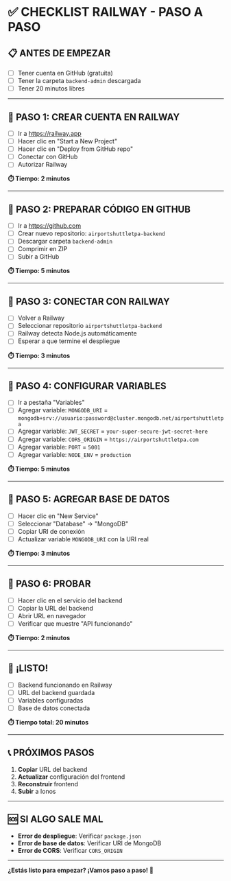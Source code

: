 # ✅ CHECKLIST RAILWAY - PASO A PASO

## 📋 ANTES DE EMPEZAR
- [ ] Tener cuenta en GitHub (gratuita)
- [ ] Tener la carpeta `backend-admin` descargada
- [ ] Tener 20 minutos libres

---

## 🎯 PASO 1: CREAR CUENTA EN RAILWAY
- [ ] Ir a https://railway.app
- [ ] Hacer clic en "Start a New Project"
- [ ] Hacer clic en "Deploy from GitHub repo"
- [ ] Conectar con GitHub
- [ ] Autorizar Railway

**⏱️ Tiempo: 2 minutos**

---

## 🎯 PASO 2: PREPARAR CÓDIGO EN GITHUB
- [ ] Ir a https://github.com
- [ ] Crear nuevo repositorio: `airportshuttletpa-backend`
- [ ] Descargar carpeta `backend-admin`
- [ ] Comprimir en ZIP
- [ ] Subir a GitHub

**⏱️ Tiempo: 5 minutos**

---

## 🎯 PASO 3: CONECTAR CON RAILWAY
- [ ] Volver a Railway
- [ ] Seleccionar repositorio `airportshuttletpa-backend`
- [ ] Railway detecta Node.js automáticamente
- [ ] Esperar a que termine el despliegue

**⏱️ Tiempo: 3 minutos**

---

## 🎯 PASO 4: CONFIGURAR VARIABLES
- [ ] Ir a pestaña "Variables"
- [ ] Agregar variable: `MONGODB_URI` = `mongodb+srv://usuario:password@cluster.mongodb.net/airportshuttletpa`
- [ ] Agregar variable: `JWT_SECRET` = `your-super-secure-jwt-secret-here`
- [ ] Agregar variable: `CORS_ORIGIN` = `https://airportshuttletpa.com`
- [ ] Agregar variable: `PORT` = `5001`
- [ ] Agregar variable: `NODE_ENV` = `production`

**⏱️ Tiempo: 5 minutos**

---

## 🎯 PASO 5: AGREGAR BASE DE DATOS
- [ ] Hacer clic en "New Service"
- [ ] Seleccionar "Database" → "MongoDB"
- [ ] Copiar URI de conexión
- [ ] Actualizar variable `MONGODB_URI` con la URI real

**⏱️ Tiempo: 3 minutos**

---

## 🎯 PASO 6: PROBAR
- [ ] Hacer clic en el servicio del backend
- [ ] Copiar la URL del backend
- [ ] Abrir URL en navegador
- [ ] Verificar que muestre "API funcionando"

**⏱️ Tiempo: 2 minutos**

---

## 🎉 ¡LISTO!
- [ ] Backend funcionando en Railway
- [ ] URL del backend guardada
- [ ] Variables configuradas
- [ ] Base de datos conectada

**⏱️ Tiempo total: 20 minutos**

---

## 📞 PRÓXIMOS PASOS
1. **Copiar** URL del backend
2. **Actualizar** configuración del frontend
3. **Reconstruir** frontend
4. **Subir** a Ionos

---

## 🆘 SI ALGO SALE MAL
- **Error de despliegue**: Verificar `package.json`
- **Error de base de datos**: Verificar URI de MongoDB
- **Error de CORS**: Verificar `CORS_ORIGIN`

---

**¿Estás listo para empezar? ¡Vamos paso a paso! 🚀**

